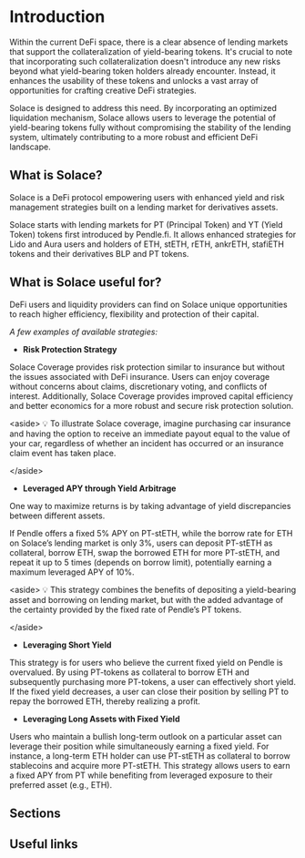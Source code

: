 # Introduction

Within the current DeFi space, there is a clear absence of lending markets that support the collateralization of yield-bearing tokens. It's crucial to note that incorporating such collateralization doesn't introduce any new risks beyond what yield-bearing token holders already encounter. Instead, it enhances the usability of these tokens and unlocks a vast array of opportunities for crafting creative DeFi strategies.

Solace is designed to address this need. By incorporating an optimized liquidation mechanism, Solace allows users to leverage the potential of yield-bearing tokens fully without compromising the stability of the lending system, ultimately contributing to a more robust and efficient DeFi landscape.

## What is Solace?

Solace is a DeFi protocol empowering users with enhanced yield and risk management strategies built on a lending market for derivatives assets.

Solace starts with lending markets for PT (Principal Token) and YT (Yield Token) tokens first introduced by Pendle.fi. It allows enhanced strategies for Lido and Aura users and holders of ETH, stETH, rETH, ankrETH, stafiETH tokens and their derivatives BLP and PT tokens.

## **What is Solace useful for?**

DeFi users and liquidity providers can find on Solace unique opportunities to reach higher efficiency, flexibility and protection of their capital.

_A few examples of available strategies:_

* **Risk Protection Strategy**

Solace Coverage provides risk protection similar to insurance but without the issues associated with DeFi insurance. Users can enjoy coverage without concerns about claims, discretionary voting, and conflicts of interest. Additionally, Solace Coverage provides improved capital efficiency and better economics for a more robust and secure risk protection solution.

\<aside> 💡 To illustrate Solace coverage, imagine purchasing car insurance and having the option to receive an immediate payout equal to the value of your car, regardless of whether an incident has occurred or an insurance claim event has taken place.

\</aside>

* **Leveraged APY through Yield Arbitrage**

One way to maximize returns is by taking advantage of yield discrepancies between different assets.

If Pendle offers a fixed 5% APY on PT-stETH, while the borrow rate for ETH on Solace’s lending market is only 3%, users can deposit PT-stETH as collateral, borrow ETH, swap the borrowed ETH for more PT-stETH, and repeat it up to 5 times (depends on borrow limit), potentially earning a maximum leveraged APY of 10%.

\<aside> 💡 This strategy combines the benefits of depositing a yield-bearing asset and borrowing on lending market, but with the added advantage of the certainty provided by the fixed rate of Pendle’s PT tokens.

\</aside>

* **Leveraging Short Yield**

This strategy is for users who believe the current fixed yield on Pendle is overvalued. By using PT-tokens as collateral to borrow ETH and subsequently purchasing more PT-tokens, a user can effectively short yield. If the fixed yield decreases, a user can close their position by selling PT to repay the borrowed ETH, thereby realizing a profit.

* **Leveraging Long Assets with Fixed Yield**

Users who maintain a bullish long-term outlook on a particular asset can leverage their position while simultaneously earning a fixed yield. For instance, a long-term ETH holder can use PT-stETH as collateral to borrow stablecoins and acquire more PT-stETH. This strategy allows users to earn a fixed APY from PT while benefiting from leveraged exposure to their preferred asset (e.g., ETH).



## Sections



## Useful links

